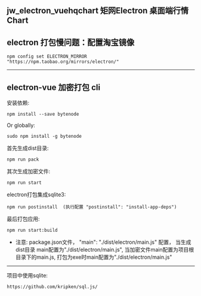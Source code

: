 ## jw_electron_vuehqchart       矩网Electron 桌面端行情Chart


## electron 打包慢问题：配置淘宝镜像
```console
npm config set ELECTRON_MIRROR "https://npm.taobao.org/mirrors/electron/"
```

---
## electron-vue 加密打包 cli
安装依赖:
```console
npm install --save bytenode
```

Or globally:
```console
sudo npm install -g bytenode
```

首先生成dist目录: 
```console
npm run pack
```

其次生成加密文件:
```console
npm run start
```

electron打包集成sqlite3:
```console
npm run postinstall  (执行配置 "postinstall": "install-app-deps")
```

最后打包应用:
```console
npm run start:build
```
* 注意: package.json文件，  "main": "./dist/electron/main.js" 配置， 当生成dist目录 main配置为"./dist/electron/main.js", 当加密文件main配置为项目根目录下的main.js,
       打包为exe时main配置为"./dist/electron/main.js"
---

项目中使用sqlite:
```console
https://github.com/kripken/sql.js/
```

